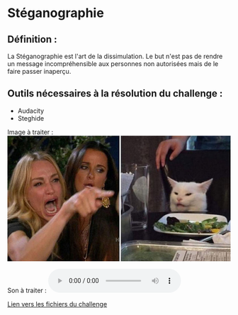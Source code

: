 # Stéganographie

## Définition :
La Stéganographie est l'art de la dissimulation. Le but n'est pas de rendre un message incompréhensible aux personnes non autorisées mais de le faire passer inaperçu.

## Outils nécessaires à la résolution du challenge :
- Audacity
- Steghide


Image à traiter :
<img src = "https://github.com/35383773/35383773.github.io/blob/master/pppIut2020/victor/steganographie/womanyellingcat.jpg" title = "womanyellingcat.jpg" alt = "ImageChall">

Son à traiter :
<audio controls>
  <source src="https://github.com/35383773/35383773.github.io/blob/master/pppIut2020/victor/steganographie/isThatAVoice.wav" type="audio/wav">
Your browser does not support the audio element.
</audio> 



[Lien vers les fichiers du challenge](https://github.com/35383773/35383773.github.io/tree/master/pppIut2020/victor)
